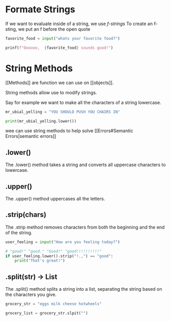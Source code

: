 # Formate Strings
If we want to evaluate inside of a string, we use *f-strings*
To create an f-sting, we put an f before the open quote

```python
favorite_food = input("whats your favorite food?")

prinf(f"Oooooo,  {favorite_food} sounds good!")
```

# String Methods
[[Methods]] are function we can use on [[objects]].

String methods allow use to modify strings. 

Say for example we want to make all the characters of a string lowercase.

```python
mr_ubial_yelling = "YOU SHOULD PUSH YOU CHAIRS IN"

print(mr_ubial_yelling.lower())
```
wee can use string methods to help solve [[Errors#Semantic Errors|semantic errors]] 
## .lower()

The .lower() method takes a string and converts all uppercase characters to lowercase.

## .upper()

The .upper() method uppercases all the letters.

## .strip(chars)

The .strip method removes characters from both the beginning and the end of the string.

```python
user_feeling = input("How are you feeling today?")

# "good!" "good." "Good!" "good!!!!!!!!!!"
if user_feeling.lower().strip("!.,") == "good":
	print("That's great!")
```

## .split(str) -> List

The .split() method splits a string into a list, separating the string based on the characters you give.

```python
grocery_str = "eggs milk cheese hotwheels"

grocery_list = grocery_str.slpit("")
```

